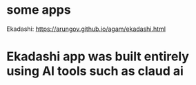 # some apps
Ekadashi: https://arungov.github.io/agam/ekadashi.html
# Ekadashi app was built entirely using AI tools such as claud ai 
